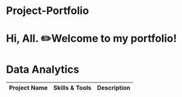 # Project-Portfolio

# Hi, All. ✏️Welcome to my portfolio!

# Data Analytics
| Project Name | Skills & Tools | Description | 
|---|---|---|
